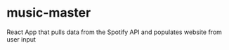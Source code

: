 # music-master
React App that pulls data from the Spotify API and populates website from user input
